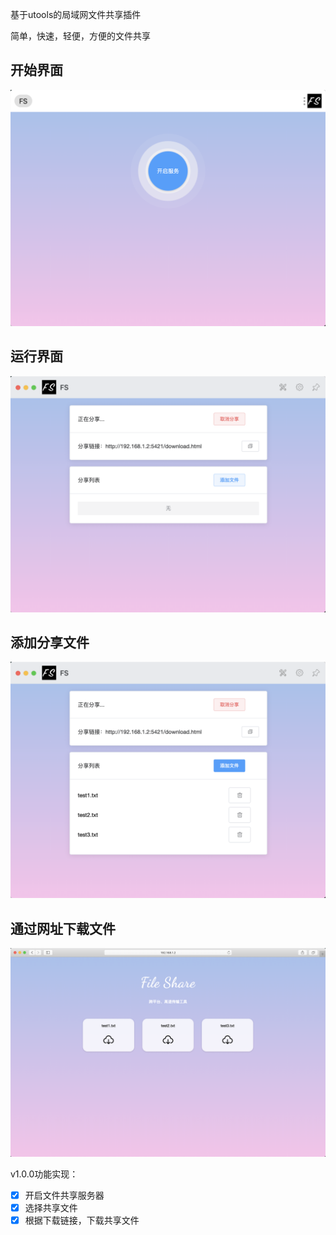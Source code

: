 基于utools的局域网文件共享插件

简单，快速，轻便，方便的文件共享

## 开始界面
![开始界面](./wiki/1.png)

## 运行界面
![运行界面](./wiki/2.png)

## 添加分享文件
![添加共享文件](./wiki/3.png)

## 通过网址下载文件
![通过网址下载文件](./wiki/4.png)

v1.0.0功能实现：
*[x] 开启文件共享服务器
*[x] 选择共享文件
*[x] 根据下载链接，下载共享文件
